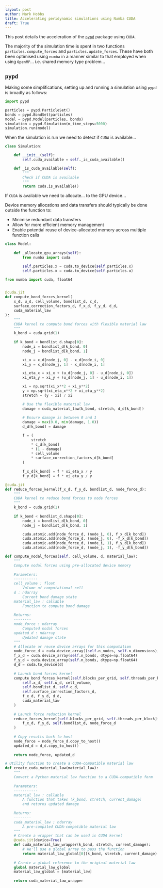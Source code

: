 ```yaml
---
layout: post
author: Mark Hobbs
title: Accelerating peridynamic simulations using Numba CUDA
draft: True
---
```


This post details the acceleration of the [`pypd`](https://github.com/mark-hobbs/pypd) package using `CUDA`. 

The majority of the simulation time is spent in two functions `particles.compute_forces` and `particles.update_forces`. These have both been optimised using `numba` in a manner similar to that employed when using `OpenMP`... i.e. shared memory type problem...

## `pypd`

Making some simplifications, setting up and running a simulation using `pypd` is broadly as follows:

```python
import pypd

particles = pypd.ParticleSet()
bonds = pypd.BondSet(particles)
model = pypd.Model(particles, bonds)
simulation = pypd.Simulation(n_time_steps=5000)
simulation.run(model)
```

When the simulation is run we need to detect if `CUDA` is available...

```python
class Simulation:

    def __init__(self):
        self.cuda_available = self._is_cuda_available()

    def _is_cuda_available(self):
        """
        Check if CUDA is available
        """
        return cuda.is_available()
```

If `CUDA` is available we need to allocate... to the GPU device...

Device memory allocations and data transfers should typically be done outside the function to:

- Minimise redundant data transfers
- Allow for more efficient memory management
- Enable potential reuse of device-allocated memory across multiple function calls

```python
class Model:
    
    def _allocate_gpu_arrays(self):
        from numba import cuda

        self.particles.x = cuda.to_device(self.particles.x)
        self.particles.x = cuda.to_device(self.particles.u)
```

```python
from numba import cuda, float64


@cuda.jit
def compute_bond_forces_kernel(
    x_d, u_d, cell_volume, bondlist_d, c_d, 
    surface_correction_factors_d, f_x_d, f_y_d, d_d, 
    cuda_material_law
):
    """
    CUDA kernel to compute bond forces with flexible material law
    """
    k_bond = cuda.grid(1)
    
    if k_bond < bondlist_d.shape[0]:
        node_i = bondlist_d[k_bond, 0]
        node_j = bondlist_d[k_bond, 1]

        xi_x = x_d[node_j, 0] - x_d[node_i, 0]
        xi_y = x_d[node_j, 1] - x_d[node_i, 1]

        xi_eta_x = xi_x + (u_d[node_j, 0] - u_d[node_i, 0])
        xi_eta_y = xi_y + (u_d[node_j, 1] - u_d[node_i, 1])

        xi = np.sqrt(xi_x**2 + xi_y**2)
        y = np.sqrt(xi_eta_x**2 + xi_eta_y**2)
        stretch = (y - xi) / xi

        # Use the flexible material law
        damage = cuda_material_law(k_bond, stretch, d_d[k_bond])
        
        # Ensure damage is between 0 and 1
        damage = max(0.0, min(damage, 1.0))
        d_d[k_bond] = damage

        f = (
            stretch 
            * c_d[k_bond] 
            * (1 - damage) 
            * cell_volume 
            * surface_correction_factors_d[k_bond]
        )
        
        f_x_d[k_bond] = f * xi_eta_x / y
        f_y_d[k_bond] = f * xi_eta_y / y

@cuda.jit
def reduce_forces_kernel(f_x_d, f_y_d, bondlist_d, node_force_d):
    """
    CUDA kernel to reduce bond forces to node forces
    """
    k_bond = cuda.grid(1)
    
    if k_bond < bondlist_d.shape[0]:
        node_i = bondlist_d[k_bond, 0]
        node_j = bondlist_d[k_bond, 1]

        cuda.atomic.add(node_force_d, (node_i, 0), f_x_d[k_bond])
        cuda.atomic.add(node_force_d, (node_j, 0), -f_x_d[k_bond])
        cuda.atomic.add(node_force_d, (node_i, 1), f_y_d[k_bond])
        cuda.atomic.add(node_force_d, (node_j, 1), -f_y_d[k_bond])

def compute_nodal_forces(self, cell_volume, d, material_law):
    """
    Compute nodal forces using pre-allocated device memory
    
    Parameters:
    -----------
    cell_volume : float
        Volume of computational cell
    d : ndarray
        Current bond damage state
    material_law : callable
        Function to compute bond damage
    
    Returns:
    --------
    node_force : ndarray
        Computed nodal forces
    updated_d : ndarray
        Updated damage state
    """    
    # Allocate or reuse device arrays for this computation
    node_force_d = cuda.device_array((self.n_nodes, self.n_dimensions), dtype=np.float64)
    f_x_d = cuda.device_array(self.n_bonds, dtype=np.float64)
    f_y_d = cuda.device_array(self.n_bonds, dtype=np.float64)
    d_d = cuda.to_device(d)
    
    # Launch bond forces kernel
    compute_bond_forces_kernel[self.blocks_per_grid, self.threads_per_block](
        self.x_d, self.u_d, cell_volume, 
        self.bondlist_d, self.c_d, 
        self.surface_correction_factors_d, 
        f_x_d, f_y_d, d_d, 
        cuda_material_law
    )
    
    # Launch force reduction kernel
    reduce_forces_kernel[self.blocks_per_grid, self.threads_per_block](
        f_x_d, f_y_d, self.bondlist_d, node_force_d
    )
    
    # Copy results back to host
    node_force = node_force_d.copy_to_host()
    updated_d = d_d.copy_to_host()
    
    return node_force, updated_d

# Utility function to create a CUDA-compatible material law
def create_cuda_material_law(material_law):
    """
    Convert a Python material law function to a CUDA-compatible form
    
    Parameters:
    -----------
    material_law : callable
        A function that takes (k_bond, stretch, current_damage) 
        and returns updated damage
    
    Returns:
    --------
    cuda_material_law : ndarray
        A pre-compiled CUDA-compatible material law
    """
    # Create a wrapper that can be used in CUDA kernel
    @cuda.jit(device=True)
    def cuda_material_law_wrapper(k_bond, stretch, current_damage):
        # We'll use a global array to pass the function
        return material_law_global[0](k_bond, stretch, current_damage)
    
    # Create a global reference to the original material law
    global material_law_global
    material_law_global = [material_law]
    
    return cuda_material_law_wrapper
```